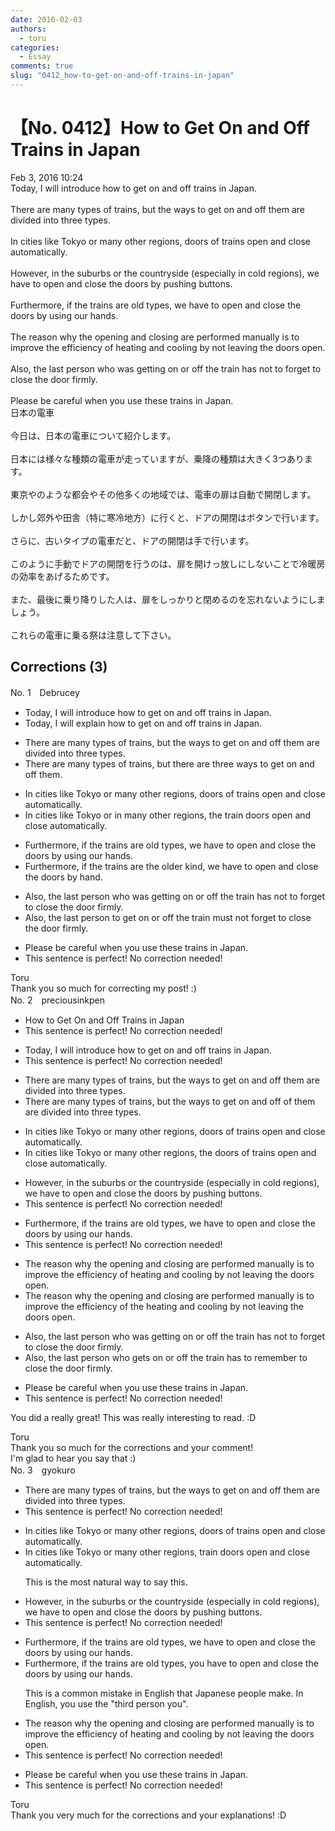 ```yaml
---
date: 2016-02-03
authors:
  - toru
categories:
  - Essay
comments: true
slug: "0412_how-to-get-on-and-off-trains-in-japan"
---
```


# 【No. 0412】How to Get On and Off Trains in Japan
<div class="date">Feb 3, 2016 10:24</div>
<div id="post"><div id="body_show_ori">
Today, I will introduce how to get on and off trains in Japan.<br/><br/>There are many types of trains, but the ways to get on and off them are divided into three types.<br/><br/>In cities like Tokyo or many other regions, doors of trains open and close automatically. <br/><br/>However, in the suburbs or the countryside (especially in cold regions), we have to open and close the doors by pushing buttons.<br/><br/>Furthermore, if the trains are old types, we have to open and close the doors by using our hands.<br/><br/>The reason why the opening and closing are performed manually is to improve the efficiency of heating and cooling by not leaving the doors open.<br/><br/>Also, the last person who was getting on or off the train has not to forget to close the door firmly.<br/><br/>Please be careful when you use these trains in Japan.
</div></div>

<!-- more -->

<div id="post_ja"><div id="body_show_mo">
日本の電車<br/><br/>今日は、日本の電車について紹介します。<br/><br/>日本には様々な種類の電車が走っていますが、乗降の種類は大きく3つあります。<br/><br/>東京やのような都会やその他多くの地域では、電車の扉は自動で開閉します。<br/><br/>しかし郊外や田舎（特に寒冷地方）に行くと、ドアの開閉はボタンで行います。<br/><br/>さらに、古いタイプの電車だと、ドアの開閉は手で行います。<br/><br/>このように手動でドアの開閉を行うのは、扉を開けっ放しにしないことで冷暖房の効率をあげるためです。<br/><br/>また、最後に乗り降りした人は、扉をしっかりと閉めるのを忘れないようにしましょう。<br/><br/>これらの電車に乗る祭は注意して下さい。
</div></div>

## Corrections (3)
<div id="block"><div class="first_name"> No. 1　<span class="just_name">Debrucey</span></div><div id="block2">
<ul class="correction_field">
<li class="incorrect">Today, I will introduce how to get on and off trains in Japan.</li>
<li class="corrected correct">
Today, I will <span class="f_blue">explain</span> how to get on and off trains in Japan.
</li>
</ul>
<ul class="correction_field">
<li class="incorrect">There are many types of trains, but the ways to get on and off them are divided into three types.</li>
<li class="corrected correct">
There are many types of trains, but there are three ways to get on and off them.
</li>
</ul>
<ul class="correction_field">
<li class="incorrect">In cities like Tokyo or many other regions, doors of trains open and close automatically.</li>
<li class="corrected correct">
In cities like Tokyo or in many other regions, the train doors open and close automatically.
</li>
</ul>
<ul class="correction_field">
<li class="incorrect">Furthermore, if the trains are old types, we have to open and close the doors by using our hands.</li>
<li class="corrected correct">
Furthermore, if the trains are the older kind, we have to open and close the doors <span class="f_blue">by hand.</span>
</li>
</ul>
<ul class="correction_field">
<li class="incorrect">Also, the last person who was getting on or off the train has not to forget to close the door firmly.</li>
<li class="corrected correct">
Also, the last person to get on or off the train must not forget to close the door firmly.
</li>
</ul>
<ul class="correction_field">
<li class="incorrect">Please be careful when you use these trains in Japan.</li>
<li class="corrected perfect">This sentence is perfect! No correction needed!</li>
</ul>
</div><div class="name"><span class="just_name">Toru</span><br>
Thank you so much for correcting my post! :)
</div>
</div>
<div id="block"><div class="first_name"> No. 2　<span class="just_name">preciousinkpen</span></div><div id="block2">
<ul class="correction_field">
<li class="incorrect">How to Get On and Off Trains in Japan</li>
<li class="corrected perfect">This sentence is perfect! No correction needed!</li>
</ul>
<ul class="correction_field">
<li class="incorrect">Today, I will introduce how to get on and off trains in Japan.</li>
<li class="corrected perfect">This sentence is perfect! No correction needed!</li>
</ul>
<ul class="correction_field">
<li class="incorrect">There are many types of trains, but the ways to get on and off them are divided into three types.</li>
<li class="corrected correct">
There are many types of trains, but the ways to get on and off <span class="f_blue">of </span>them are divided into three types.
</li>
</ul>
<ul class="correction_field">
<li class="incorrect">In cities like Tokyo or many other regions, doors of trains open and close automatically.</li>
<li class="corrected correct">
In cities like Tokyo or many other regions, <span class="f_blue">the </span>doors of trains open and close automatically.
</li>
</ul>
<ul class="correction_field">
<li class="incorrect">However, in the suburbs or the countryside (especially in cold regions), we have to open and close the doors by pushing buttons.</li>
<li class="corrected perfect">This sentence is perfect! No correction needed!</li>
</ul>
<ul class="correction_field">
<li class="incorrect">Furthermore, if the trains are old types, we have to open and close the doors by using our hands.</li>
<li class="corrected perfect">This sentence is perfect! No correction needed!</li>
</ul>
<ul class="correction_field">
<li class="incorrect">The reason why the opening and closing are performed manually is to improve the efficiency of heating and cooling by not leaving the doors open.</li>
<li class="corrected correct">
The reason why the opening and closing are performed manually is to improve the efficiency of <span class="f_blue">the </span>heating and cooling by not leaving the doors open.
</li>
</ul>
<ul class="correction_field">
<li class="incorrect">Also, the last person who was getting on or off the train has not to forget to close the door firmly.</li>
<li class="corrected correct">
Also, the last person who <span class="f_blue">gets </span>on or off the train has to <span class="f_blue">remember</span> to close the door firmly.
</li>
</ul>
<ul class="correction_field">
<li class="incorrect">Please be careful when you use these trains in Japan.</li>
<li class="corrected perfect">This sentence is perfect! No correction needed!</li>
</ul>
<p class="comment_small">
 You did a really great! This was really interesting to read. :D
</p>

</div><div class="name"><span class="just_name">Toru</span><br>
Thank you so much for the corrections and your comment!<br/>I'm glad to hear you say that :)
</div>
</div>
<div id="block"><div class="first_name"> No. 3　<span class="just_name">gyokuro</span></div><div id="block2">
<ul class="correction_field">
<li class="incorrect">There are many types of trains, but the ways to get on and off them are divided into three types.</li>
<li class="corrected perfect">This sentence is perfect! No correction needed!</li>
</ul>
<ul class="correction_field">
<li class="incorrect">In cities like Tokyo or many other regions, doors of trains open and close automatically.</li>
<li class="corrected correct">
In cities like Tokyo or many other regions, train doors open and close automatically.
<p class="correction_comment">This is the most natural way to say this.</p>
</li>
</ul>
<ul class="correction_field">
<li class="incorrect">However, in the suburbs or the countryside (especially in cold regions), we have to open and close the doors by pushing buttons.</li>
<li class="corrected perfect">This sentence is perfect! No correction needed!</li>
</ul>
<ul class="correction_field">
<li class="incorrect">Furthermore, if the trains are old types, we have to open and close the doors by using our hands.</li>
<li class="corrected correct">
Furthermore, if the trains are old types, <span class="f_red">you </span>have to open and close the doors by using our hands.
<p class="correction_comment">This is a common mistake in English that Japanese people make. In English, you use the "third person you".</p>
</li>
</ul>
<ul class="correction_field">
<li class="incorrect">The reason why the opening and closing are performed manually is to improve the efficiency of heating and cooling by not leaving the doors open.</li>
<li class="corrected perfect">This sentence is perfect! No correction needed!</li>
</ul>
<ul class="correction_field">
<li class="incorrect">Please be careful when you use these trains in Japan.</li>
<li class="corrected perfect">This sentence is perfect! No correction needed!</li>
</ul>
</div><div class="name"><span class="just_name">Toru</span><br>
Thank you very much for the corrections and your explanations! :D
</div>
</div>
